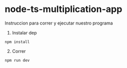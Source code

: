 # node-ts-multiplication-app

Instruccion para correr y ejecutar nuestro programa

1. Instalar dep
``````````
npm install

``````````

2. Correr
``````````
npm run dev

``````````